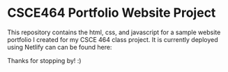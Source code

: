 # CSCE464 Portfolio Website Project

This repository contains the html, css, and javascript for a sample website portfolio I created for my CSCE 464 class project. It is currently deployed using Netlify can can be found here:

Thanks for stopping by! :)
